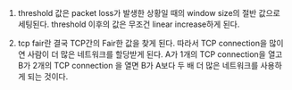 1. threshold 값은 packet loss가 발생한 상황일 때의 window size의 절반 값으로 세팅된다. threshold 이후의 값은 무조건 linear increase하게 된다.

2. tcp fair란 결국 TCP간의 Fair한 값을 찾게 된다. 따라서 TCP connection을 많이 연 사람이 더 많은 네트워크를 할당받게 된다. A가 1개의 TCP connection을 열고 B가 2개의 TCP connection 을 열면 B가 A보다 두 배 더 많은 네트워크를 사용하게 되는 것이다.